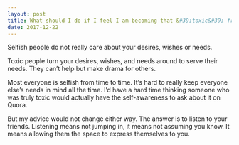 ```yaml
---
layout: post
title: What should I do if I feel I am becoming that &#39;toxic&#39; friend?
date: 2017-12-22
---
```


<p>Selfish people do not really care about your desires, wishes or needs.</p><p>Toxic people turn your desires, wishes, and needs around to serve their needs. They can’t help but make drama for others.</p><p>Most everyone is selfish from time to time. It’s hard to really keep everyone else’s needs in mind all the time. I’d have a hard time thinking someone who was truly toxic would actually have the self-awareness to ask about it on Quora.</p><p>But my advice would not change either way. The answer is to listen to your friends. Listening means not jumping in, it means not assuming you know. It means allowing them the space to express themselves to you.</p>
